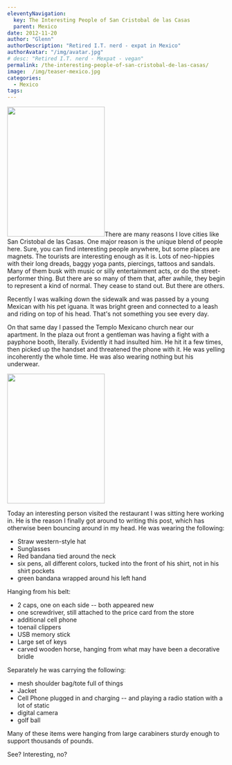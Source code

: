 ```yaml
---
eleventyNavigation:
  key: The Interesting People of San Cristobal de las Casas
  parent: Mexico
date: 2012-11-20
author: "Glenn"
authorDescription: "Retired I.T. nerd - expat in Mexico"
authorAvatar: "/img/avatar.jpg"
# desc: "Retired I.T. nerd - Mexpat - vegan"
permalink: /the-interesting-people-of-san-cristobal-de-las-casas/
image:  /img/teaser-mexico.jpg
categories:
  - Mexico
tags:
---
```

<a href="https://vagabondians.com/the-interesting-people-of-san-cristobal-de-las-casas/img_0567/" rel="attachment wp-att-2157"><img class="alignright size-medium wp-image-2157" title="IMG_0567" src="https://vagabondians.com/wp-content/uploads/2012/11/IMG_0567-e1353466003832.jpg" alt="" width="225" height="300" /></a>There are many reasons I love cities like San Cristobal de las Casas. One major reason is the unique blend of people here. Sure, you can find interesting people anywhere, but some places are magnets. The tourists are interesting enough as it is. Lots of neo-hippies with their long dreads, baggy yoga pants, piercings, tattoos and sandals. Many of them busk with music or silly entertainment acts, or do the street-performer thing. But there are so many of them that, after awhile, they begin to represent a kind of normal. They cease to stand out. But there are others.

Recently I was walking down the sidewalk and was passed by a young Mexican with his pet iguana. It was bright green and connected to a leash and riding on top of his head. That's not something you see every day.

On that same day I passed the Templo Mexicano church near our apartment. In the plaza out front a gentleman was having a fight with a payphone booth, literally. Evidently it had insulted him. He hit it a few times, then picked up the handset and threatened the phone with it. He was yelling incoherently the whole time. He was also wearing nothing but his underwear.

<img class="alignleft size-medium wp-image-2156" style="margin-right: 20px;" title="IMG_0595" src="https://vagabondians.com/wp-content/uploads/2012/11/IMG_0595-e1353466038101.jpg" alt="" width="225" height="300" />

Today an interesting person visited the restaurant I was sitting here working in. He is the reason I finally got around to writing this post, which has otherwise been bouncing around in my head. He was wearing the following:

  * Straw western-style hat
  * Sunglasses
  * Red bandana tied around the neck
  * six pens, all different colors, tucked into the front of his shirt, not in his shirt pockets
  * green bandana wrapped around his left hand

Hanging from his belt:

  * 2 caps, one on each side -- both appeared new
  * one screwdriver, still attached to the price card from the store
  * additional cell phone
  * toenail clippers
  * USB memory stick
  * Large set of keys
  * carved wooden horse, hanging from what may have been a decorative bridle

Separately he was carrying the following:

  * mesh shoulder bag/tote full of things
  * Jacket
  * Cell Phone plugged in and charging -- and playing a radio station with a lot of static
  * digital camera
  * golf ball

Many of these items were hanging from large carabiners sturdy enough to support thousands of pounds.

See? Interesting, no?
